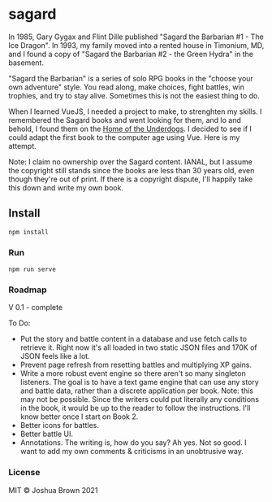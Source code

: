 # sagard

In 1985, Gary Gygax and Flint Dille published "Sagard the Barbarian #1 - The Ice Dragon". In 1993, my family moved into a rented house in Timonium, MD, and I found a copy of "Sagard the Barbarian #2 - the Green Hydra" in the basement.

"Sagard the Barbarian" is a series of solo RPG books in the "choose your own adventure" style. You read along, make choices, fight battles, win trophies, and try to stay alive. Sometimes this is not the easiest thing to do.

When I learned VueJS, I needed a project to make, to strenghten my skills. I remembered the Sagard books and went looking for them, and lo and behold, I found them on the [Home of the Underdogs](http://www.homeoftheunderdogs.net/). I decided to see if I could adapt the first book to the computer age using Vue. Here is my attempt.

Note: I claim no ownership over the Sagard content. IANAL, but I assume the copyright still stands since the books are less than 30 years old, even though they're out of print. If there is a copyright dispute, I'll happily take this down and write my own book.

## Install

```
npm install
```

### Run

```
npm run serve
```

### Roadmap

V 0.1 - complete

To Do:

- Put the story and battle content in a database and use fetch calls to retrieve it. Right now it's all loaded in two static JSON files and 170K of JSON feels like a lot.
- Prevent page refresh from resetting battles and multiplying XP gains.
- Write a more robust event engine so there aren't so many singleton listeners. The goal is to have a text game engine that can use any story and battle data, rather than a discrete application per book. Note: this may not be possible. Since the writers could put literally any conditions in the book, it would be up to the reader to follow the instructions. I'll know better once I start on Book 2.
- Better icons for battles.
- Better battle UI.
- Annotations. The writing is, how do you say? Ah yes. Not so good. I want to add my own comments & criticisms in an unobtrusive way.

### License

MIT © Joshua Brown 2021
